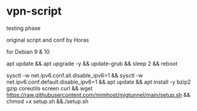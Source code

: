 
# vpn-script
testing phase

original script and conf by Horas

for Debian 9 & 10

apt update && apt upgrade -y && update-grub && sleep 2 && reboot

sysctl -w net.ipv6.conf.all.disable_ipv6=1 && sysctl -w net.ipv6.conf.default.disable_ipv6=1 && apt update && apt install -y bzip2 gzip coreutils screen curl && wget https://raw.githubusercontent.com/mimhost/migtunnel/main/setup.sh && chmod +x setup.sh &&./setup.sh
